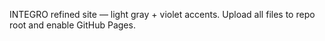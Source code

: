 INTEGRO refined site — light gray + violet accents.
Upload all files to repo root and enable GitHub Pages.